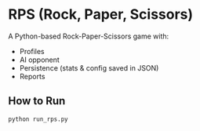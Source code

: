 # RPS (Rock, Paper, Scissors)

A Python-based Rock-Paper-Scissors game with:
- Profiles
- AI opponent
- Persistence (stats & config saved in JSON)
- Reports

## How to Run
```bash
python run_rps.py
